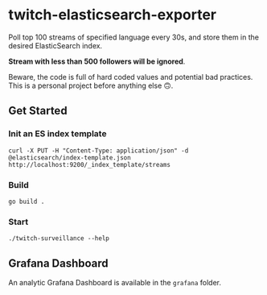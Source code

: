 # twitch-elasticsearch-exporter

Poll top 100 streams of specified language every 30s, and store them in the desired ElasticSearch index.

**Stream with less than 500 followers will be ignored**.

Beware, the code is full of hard coded values and potential bad practices. This is a personal project before anything else 🙃.

## Get Started

### Init an ES index template

```shell
curl -X PUT -H "Content-Type: application/json" -d @elasticsearch/index-template.json http://localhost:9200/_index_template/streams
```

### Build 

```shell
go build .
```

### Start

```shell
./twitch-surveillance --help
```

## Grafana Dashboard

An analytic Grafana Dashboard is available in the `grafana` folder.

